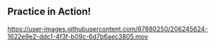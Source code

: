 ## Practice in Action!




https://user-images.githubusercontent.com/87880250/206245624-1622e9e2-ddc1-4f3f-b09c-6d7b6aec3805.mov




